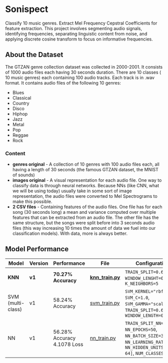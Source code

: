 # Sonispect

Classify 10 music genres. Extract Mel Frequency Cepstral Coefficients for feature extraction. This project involves segmenting audio signals, identifying frequencies, separating linguistic content from noise, and applying discrete cosine transform to focus on informative frequencies. 

## About the Dataset

The GTZAN genre collection dataset was collected in 2000-2001. It consists of 1000 audio files each having 30 seconds duration. There are 10 classes ( 10 music genres) each containing 100 audio tracks. Each track is in .wav format. It contains audio files of the following 10 genres:

- Blues
- Classical 
- Country 
- Disco 
- Hiphop 
- Jazz
- Metal 
- Pop 
- Reggae 
- Rock

### Content

- **genres original** - A collection of 10 genres with 100 audio files each, all having a length of 30 seconds (the famous GTZAN dataset, the MNIST of sounds)
- **images original** - A visual representation for each audio file. One way to classify data is through neural networks. Because NNs (like CNN, what we will be using today) usually take in some sort of image representation, the audio files were converted to Mel Spectrograms to make this possible.
- **2 CSV files** - Containing features of the audio files. One file has for each song (30 seconds long) a mean and variance computed over multiple features that can be extracted from an audio file. The other file has the same structure, but the songs were split before into 3 seconds audio files (this way increasing 10 times the amount of data we fuel into our classification models). With data, more is always better.

## Model Performance

| Model | Version | Performance | File | Configurations |
| --- | --- | --- | --- | --- |
| **KNN** | **v1** | **70.27% Accuracy** | **[knn_train.py](/src/training/knn_train.py)** | `TRAIN_SPLIT=0.66`, `WINDOW_LENGHT=0.022`, `K_NEIGHBORS=5` |
| SVM (multi-class) | v1 | 58.24% Accuracy | [svm_train.py](/src/training/svm_train.py) | `SVM_KERNEL="rbf`, `SVM_C=1.0`, `SVM_GAMMA="scale"`, `TRAIN_SPLIT=0.66`, `WINDOW_LENGTH=0.020` |
| NN | v1 | 56.28% Accuracy <br />  4.1078 Loss  | [nn_train.py](/src/training/nn_train.py) | `TRAIN_SPLIT_NN=0.8`, `NN_EPOCHS=50`, `NN_BATCH_SIZE=32`, `NN_LEARNING_RATE=0.001`, `NN_HIDDEN_UNITS=[128, 64]`, `NUM_CLASSES=10` |